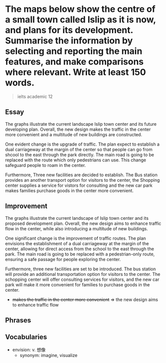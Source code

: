 # The maps below show the centre of a small town called Islip as it is now, and plans for its development. Summarise the information by selecting and reporting the main features, and make comparisons where relevant. Write at least 150 words.

> ielts academic 12

## Essay

The graphs illustrate the current landscape Islip town center and its future developing plan. Overall, the new design makes the traffic in the center more convenient and a multitude of new buildings are constructed.

One evident change is the upgrade of traffic. The plan expect to establish a dual carriageway at the margin of the center so that people can go from shcool to the east through the park directly. The main road is going to be replaced with the route which only pedestrians can use. This change safeguard people to roam in the center.

Furthermore, Three new facilities are decided to establish. The Bus station provides an another transport option for visitors to the center, the Shopping center supplies a service for vistors for consulting and the new car park makes families purchase goods in the center more convenient.

## Improvement

The graphs illustrate the current landscape of Islip town center and its proposed development plan. Overall, the new design aims to enhance traffic flow in the center, while also introducing a multitude of new buildings.

One significant change is the improvement of traffic routes. The plan envisions the establishment of a dual carriageway at the margin of the center, allowing for direct access from the school to the east through the park. The main road is going to be replaced with a pedestrian-only route, ensuring a safe passage for people exploring the center.

Furthermore, three new facilities are set to be introduced. The bus station will provide an additional transportation option for visitors to the center. The schopping center will offer consulting services for visitors, and the new car park will make it more convenient for families to purchase goods in the center.

- ~~makes the traffic in the center more convenient~~ => the new design aims to enhance traffic flow

## Phrases

## Vocabularies

- envision: v. 想像
  - synonym: imagine, visualize